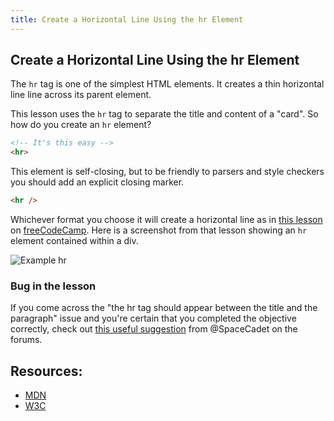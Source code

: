 ```yaml
---
title: Create a Horizontal Line Using the hr Element
---
```

## Create a Horizontal Line Using the hr Element

The `hr` tag is one of the simplest HTML elements. It creates a thin horizontal line line across its parent element.

This lesson uses the `hr` tag to separate the title and content of a "card". So how do you create an `hr` element?

```html
<!-- It's this easy -->
<hr>
```

This element is self-closing, but to be friendly to parsers and style checkers you should add an explicit closing marker.
```html
<hr />
```

Whichever format you choose it will create a horizontal line as in [this lesson](https://learn.freecodecamp.org/responsive-web-design/applied-visual-design/create-a-horizontal-line-using-the-hr-element/) on [freeCodeCamp](https://www.freecodecamp.org/). Here is a screenshot from that lesson showing an `hr` element contained within a div.

![Example hr](https://i.imgur.com/RMTqXPw.png)

### Bug in the lesson
If you come across the "the hr tag should appear between the title and the paragraph" issue and you're certain that you completed the objective correctly, check out [this useful suggestion](https://forum.freecodecamp.org/t/trouble-with-create-a-horizontal-line-using-the-hr-element-lesson/214232) from @SpaceCadet on the forums.


## Resources:
* [MDN](https://developer.mozilla.org/en-US/docs/Web/HTML/Element/hr)
* [W3C](http://w3c.github.io/html-reference/hr.html)
